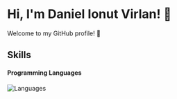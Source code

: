 # Hi, I'm Daniel Ionut Virlan! 👋
Welcome to my GitHub profile! 🌟

## Skills
#### Programming Languages
![Languages](https://skillicons.dev/icons?i=python,java)

